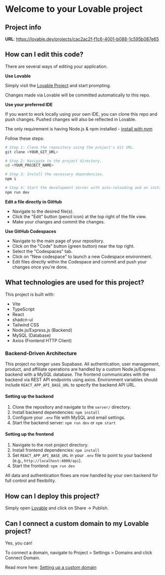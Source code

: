 
# Welcome to your Lovable project

## Project info

**URL**: https://lovable.dev/projects/cac2ac2f-f1c6-4001-b088-1c595b087e65

## How can I edit this code?

There are several ways of editing your application.

**Use Lovable**

Simply visit the [Lovable Project](https://lovable.dev/projects/cac2ac2f-f1c6-4001-b088-1c595b087e65) and start prompting.

Changes made via Lovable will be committed automatically to this repo.

**Use your preferred IDE**

If you want to work locally using your own IDE, you can clone this repo and push changes. Pushed changes will also be reflected in Lovable.

The only requirement is having Node.js & npm installed - [install with nvm](https://github.com/nvm-sh/nvm#installing-and-updating)

Follow these steps:

```sh
# Step 1: Clone the repository using the project's Git URL.
git clone <YOUR_GIT_URL>

# Step 2: Navigate to the project directory.
cd <YOUR_PROJECT_NAME>

# Step 3: Install the necessary dependencies.
npm i

# Step 4: Start the development server with auto-reloading and an instant preview.
npm run dev
```

**Edit a file directly in GitHub**

- Navigate to the desired file(s).
- Click the "Edit" button (pencil icon) at the top right of the file view.
- Make your changes and commit the changes.

**Use GitHub Codespaces**

- Navigate to the main page of your repository.
- Click on the "Code" button (green button) near the top right.
- Select the "Codespaces" tab.
- Click on "New codespace" to launch a new Codespace environment.
- Edit files directly within the Codespace and commit and push your changes once you're done.

## What technologies are used for this project?

This project is built with:

- Vite
- TypeScript
- React
- shadcn-ui
- Tailwind CSS
- Node.js/Express.js (Backend)
- MySQL (Database)
- Axios (Frontend HTTP Client)

### Backend-Driven Architecture

This project no longer uses Supabase. All authentication, user management, product, and affiliate operations are handled by a custom Node.js/Express backend with a MySQL database. The frontend communicates with the backend via REST API endpoints using axios. Environment variables should include `REACT_APP_API_BASE_URL` to specify the backend API URL.

#### Setting up the backend

1. Clone the repository and navigate to the `server/` directory.
2. Install backend dependencies: `npm install`
3. Configure your `.env` file with MySQL and email settings.
4. Start the backend server: `npm run dev` or `npm start`

#### Setting up the frontend

1. Navigate to the root project directory.
2. Install frontend dependencies: `npm install`
3. Set `REACT_APP_API_BASE_URL` in your `.env` file to point to your backend (e.g., `http://localhost:4000/api`).
4. Start the frontend: `npm run dev`

All data and authentication flows are now handled by your own backend for full control and flexibility.

## How can I deploy this project?

Simply open [Lovable](https://lovable.dev/projects/cac2ac2f-f1c6-4001-b088-1c595b087e65) and click on Share -> Publish.

## Can I connect a custom domain to my Lovable project?

Yes, you can!

To connect a domain, navigate to Project > Settings > Domains and click Connect Domain.

Read more here: [Setting up a custom domain](https://docs.lovable.dev/tips-tricks/custom-domain#step-by-step-guide)
